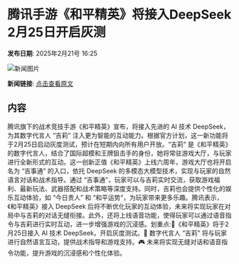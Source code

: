 # 腾讯手游《和平精英》将接入DeepSeek  2月25日开启灰测

**发布日期**: 2025年2月21号 16:25

![新闻图片](https://upload.chinaz.com/2025/0221/6387575186239561699917886.png)

**新闻链接**: [点击查看原文](https://www.aibase.com/zh/news/15608)

## 内容

腾讯旗下的战术竞技手游《和平精英》宣布，将接入先进的 AI 技术 DeepSeek，为其数字代言人 “吉莉” 注入更为智能的互动能力。根据官方计划，这一新功能将于2月25日启动灰度测试，预计在短期内向所有用户开放。“吉莉” 是《和平精英》的数字代言人，结合了国际超模和王牌狙击手的身份，她将常驻游戏大厅，与玩家进行全新形式的互动。这一创新正值《和平精英》上线六周年，游戏大厅也将开启名为 “吉事通” 的入口，依托 DeepSeek 的多模态大模型技术，实现与玩家的自然语言对话和战术指导。通过 “吉事通”，玩家可以与吉莉实时交流，获取游戏福利、最新玩法、武器搭配和战术策略等深度支持。同时，吉莉也会提供个性化的娱乐互动体验，如 “今日贵人” 和 “和平运势”，为玩家带来更多乐趣。腾讯表示，《和平精英》接入 DeepSeek 后将不断优化玩家的互动体验，未来将实现玩家在对局中与吉莉的对话无缝衔接。此外，还将上线语音功能，使得玩家可以通过语音指令与吉莉进行实时互动，进一步增强游戏的沉浸感。划重点:🌟《和平精英》将于2月25日接入 AI 技术 DeepSeek，开启灰度测试。🤖 数字代言人 “吉莉” 将与玩家进行自然语言互动，提供战术指导和游戏支持。🎮 未来将实现无缝对话和语音指令功能，提升游戏的沉浸感和个性化体验。
